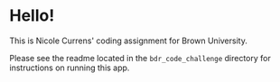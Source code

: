 # Hello!

This is Nicole Currens' coding assignment for Brown University.

Please see the readme located in the `bdr_code_challenge` directory for instructions on running this app.
